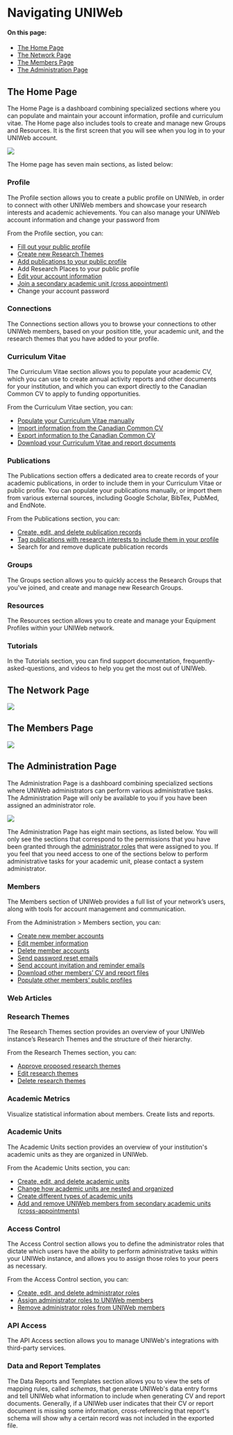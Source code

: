 # Navigating UNIWeb

#### On this page:

* [The Home Page](navigating-uniweb.md#the-home-page)
* [The Network Page](navigating-uniweb.md#the-network-page)
* [The Members Page](navigating-uniweb.md#the-members-page)
* [The Administration Page](https://app.gitbook.com/@proximify/s/uniweb-docs/~/drafts/-LnYEzOBp5J6ui_Qtfpl/primary/introduction/navigating-uniweb/navigating-uniweb#the-administration-page)

## The Home Page

The Home Page  is a dashboard combining specialized sections where you can populate and maintain your account information, profile and curriculum vitae. The Home page also includes tools to create and manage new Groups and Resources. It is the first screen that you will see when you log in to your UNIWeb account.

![](../.gitbook/assets/screenshots-copy-10.png)

The Home page has seven main sections, as listed below:

### Profile

The Profile section allows you to create a public profile on UNIWeb, in order to connect with other UNIWeb members and showcase your research interests and academic achievements. You can also manage your UNIWeb account information and change your password from 

From the Profile section, you can:

* [Fill out your public profile](../networking-on-uniweb/your-public-profile/filling-out-your-public-profile.md#filling-out-your-public-profile-manually)
* [Create new Research Themes](../networking-on-uniweb/research-themes/managing-research-themes.md#creating-new-research-themes)
* [Add publications to your public profile](../networking-on-uniweb/research-themes/increasing-discoverability-with-research-themes.md#tagging-your-publications-with-research-themes)
* Add Research Places to your public profile
* [Edit your account information](../uniweb-accounts/account-management/member-account-information.md#editing-your-account-information)
* [Join a secondary academic unit \(cross appointment\)](../uniweb-accounts/academic-units/cross-appointments.md#adding-a-cross-appointment-to-your-uniweb-account)
* Change your account password

### Connections

The Connections section allows you to browse your connections to other UNIWeb members, based on your position title,  your academic unit, and the research themes that you have added to your profile.

### Curriculum Vitae

The Curriculum Vitae section allows you to populate your academic CV, which you can use to create annual activity reports and other documents for your institution, and which you can export directly to the Canadian Common CV to apply to funding opportunities.

From the Curriculum Vitae section, you can:

* [Populate your Curriculum Vitae manually](../your-academic-information/your-uniweb-curriculum-vitae-cv.md#populating-your-curriculum-vitae-manually)
* [Import information from the Canadian Common CV](../your-academic-information/your-uniweb-curriculum-vitae-cv.md#importing-from-the-canadian-common-cv)
* [Export information to the Canadian Common CV](../your-academic-information/exporting-academic-information/applying-for-funding-with-the-canadian-common-cv.md#exporting-cv-information-from-uniweb)
* [Download your Curriculum Vitae and report documents](../your-academic-information/exporting-academic-information/downloading-cvs-and-reports.md#downloading-your-own-cv-and-report-files)

### Publications

The Publications section offers a dedicated area to create records of your academic publications, in order to include them in your Curriculum Vitae or public profile. You can populate your publications manually, or import them from various external sources, including Google Scholar, BibTex, PubMed, and EndNote.

From the Publications section, you can:

* [Create, edit, and delete publication records](../your-academic-information/publications-1.md#adding-publications-manually)
* [Tag publications with research interests to include them in your profile](../networking-on-uniweb/research-themes/increasing-discoverability-with-research-themes.md#tagging-your-publications-with-research-themes)
* Search for and remove duplicate publication records

### Groups

The Groups section allows you to quickly access the Research Groups that you've joined, and create and manage new Research Groups.

### Resources

The Resources section allows you to create and manage your Equipment Profiles within your UNIWeb network. 

### Tutorials

In the Tutorials section, you can find support documentation, frequently-asked-questions, and videos to help you get the most out of UNIWeb.

## The Network Page

![](../.gitbook/assets/screenshots-copy-13.png)

## The Members Page

![](../.gitbook/assets/screenshots-copy-15.png)

## The Administration Page

The Administration Page is a dashboard combining specialized sections where UNIWeb administrators can perform various administrative tasks. The Administration Page will only be available to you if you have been assigned an administrator role.

![](../.gitbook/assets/screenshots-copy-14%20%281%29.png)

The Administration Page has eight main sections, as listed below. You will only see the sections that correspond to the permissions that you have been granted through the [administrator roles](../uniweb-accounts/access-control/managing-administrator-roles-and-permissions.md) that were assigned to you. If you feel that you need access to one of the sections below to perform administrative tasks for your academic unit, please contact a system administrator.

### Members

The Members section of UNIWeb provides a full list of your network’s users, along with tools for account management and communication.

From the Administration &gt; Members section, you can:

* [Create new member accounts](../uniweb-accounts/account-management/account-creation.md#creating-uniweb-member-accounts-manually)
* [Edit member information](../uniweb-accounts/account-management/member-account-information.md#editing-the-account-information-of-other-uniweb-members)
* [Delete member accounts](../uniweb-accounts/account-management/account-deletion.md#deleting-a-uniweb-members-account)
* [Send password reset emails](../uniweb-accounts/account-management/account-login.md#sending-a-password-reset-email-to-a-uniweb-member)
* [Send account invitation and reminder emails](../uniweb-accounts/account-management/account-creation.md#sending-account-activation-emails)
* [Download other members’ CV and report files](../your-academic-information/exporting-academic-information/downloading-cvs-and-reports.md#downloading-the-cv-and-report-files-of-other-uniweb-members)
* [Populate other members’ public profiles](../networking-on-uniweb/your-public-profile/filling-out-your-public-profile.md#filling-out-another-uniweb-members-public-profile)

### Web Articles



### Research Themes

The Research Themes section provides an overview of your UNIWeb instance’s Research Themes and the structure of their hierarchy.

From the Research Themes section, you can:

* [Approve proposed research themes](../networking-on-uniweb/research-themes/managing-research-themes.md#approving-research-themes)
* [Edit research themes](../networking-on-uniweb/research-themes/managing-research-themes.md#editing-research-themes)
* [Delete research themes](../networking-on-uniweb/research-themes/managing-research-themes.md#deleting-research-themes)

### Academic Metrics

Visualize statistical information about members. Create lists and reports.

### Academic Units

The Academic Units section provides an overview of your institution's academic units as they are organized in UNIWeb. 

From the Academic Units section, you can:

* [Create, edit, and delete academic units](../uniweb-accounts/academic-units/managing-academic-units.md#create-an-academic-unit-manually)
* [Change how academic units are nested and organized](../uniweb-accounts/academic-units/managing-academic-units.md#edit-an-academic-unit)
* [Create different types of academic units](../uniweb-accounts/academic-units/managing-academic-units.md#add-a-unit-type)
* [Add and remove UNIWeb members from secondary academic units \(cross-appointments\)](../uniweb-accounts/academic-units/cross-appointments.md#adding-cross-appointees-to-academic-units)

### Access Control

The Access Control section allows you to define the administrator roles that dictate which users have the ability to perform administrative tasks within your UNIWeb instance, and allows you to assign those roles to your peers as necessary.

From the Access Control section, you can:

* [Create, edit, and delete administrator roles](../uniweb-accounts/access-control/managing-administrator-roles-and-permissions.md#creating-administrator-roles)
* [Assign administrator roles to UNIWeb members](../uniweb-accounts/access-control/managing-administrators.md#granting-administrator-access)
* [Remove administrator roles from UNIWeb members](../uniweb-accounts/access-control/managing-administrators.md#removing-administrator-access)

### API Access

The API Access section allows you to manage UNIWeb's integrations with third-party services.

### Data and Report Templates

The Data Reports and Templates section allows you to view the sets of mapping rules, called _schemas_, that generate UNIWeb's data entry forms and tell UNIWeb what information to include when generating CV and report documents. Generally, if a UNIWeb user indicates that their CV or report document is missing some information, cross-referencing that report's schema will show why a certain record was not included in the exported file.

